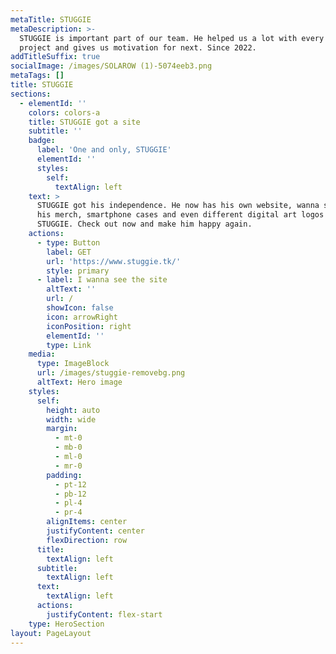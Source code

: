 ```yaml
---
metaTitle: STUGGIE
metaDescription: >-
  STUGGIE is important part of our team. He helped us a lot with every big
  project and gives us motivation for next. Since 2022.
addTitleSuffix: true
socialImage: /images/SOLAROW (1)-5074eeb3.png
metaTags: []
title: STUGGIE
sections:
  - elementId: ''
    colors: colors-a
    title: STUGGIE got a site
    subtitle: ''
    badge:
      label: 'One and only, STUGGIE'
      elementId: ''
      styles:
        self:
          textAlign: left
    text: >
      STUGGIE got his independence. He now has his own website, wanna see? Get
      his merch, smartphone cases and even different digital art logos of
      STUGGIE. Check out now and make him happy again.
    actions:
      - type: Button
        label: GET
        url: 'https://www.stuggie.tk/'
        style: primary
      - label: I wanna see the site
        altText: ''
        url: /
        showIcon: false
        icon: arrowRight
        iconPosition: right
        elementId: ''
        type: Link
    media:
      type: ImageBlock
      url: /images/stuggie-removebg.png
      altText: Hero image
    styles:
      self:
        height: auto
        width: wide
        margin:
          - mt-0
          - mb-0
          - ml-0
          - mr-0
        padding:
          - pt-12
          - pb-12
          - pl-4
          - pr-4
        alignItems: center
        justifyContent: center
        flexDirection: row
      title:
        textAlign: left
      subtitle:
        textAlign: left
      text:
        textAlign: left
      actions:
        justifyContent: flex-start
    type: HeroSection
layout: PageLayout
---
```

